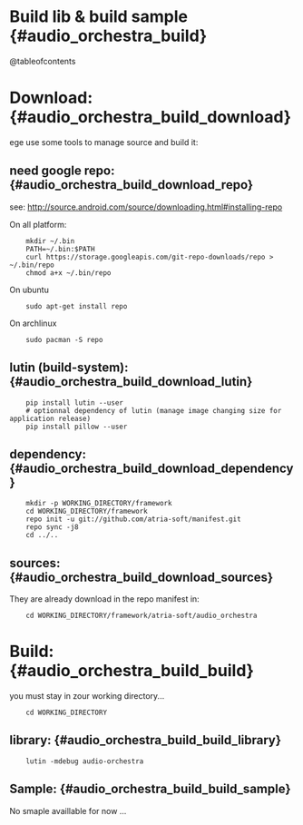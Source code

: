 Build lib & build sample                           {#audio_orchestra_build}
========================

@tableofcontents

Download:                                          {#audio_orchestra_build_download}
=========

ege use some tools to manage source and build it:

need google repo:                                  {#audio_orchestra_build_download_repo}
-----------------

see: http://source.android.com/source/downloading.html#installing-repo

On all platform:
```{.sh}
	mkdir ~/.bin
	PATH=~/.bin:$PATH
	curl https://storage.googleapis.com/git-repo-downloads/repo > ~/.bin/repo
	chmod a+x ~/.bin/repo
```

On ubuntu
```{.sh}
	sudo apt-get install repo
```

On archlinux
```{.sh}
	sudo pacman -S repo
```

lutin (build-system):                              {#audio_orchestra_build_download_lutin}
---------------------

```{.sh}
	pip install lutin --user
	# optionnal dependency of lutin (manage image changing size for application release)
	pip install pillow --user
```


dependency:                                        {#audio_orchestra_build_download_dependency}
-----------

```{.sh}
	mkdir -p WORKING_DIRECTORY/framework
	cd WORKING_DIRECTORY/framework
	repo init -u git://github.com/atria-soft/manifest.git
	repo sync -j8
	cd ../..
```

sources:                                           {#audio_orchestra_build_download_sources}
--------

They are already download in the repo manifest in:

```{.sh}
	cd WORKING_DIRECTORY/framework/atria-soft/audio_orchestra
```

Build:                                             {#audio_orchestra_build_build}
======

you must stay in zour working directory...
```{.sh}
	cd WORKING_DIRECTORY
```

library:                                           {#audio_orchestra_build_build_library}
--------

```{.sh}
	lutin -mdebug audio-orchestra
```

Sample:                                            {#audio_orchestra_build_build_sample}
-------

No smaple availlable for now ...

